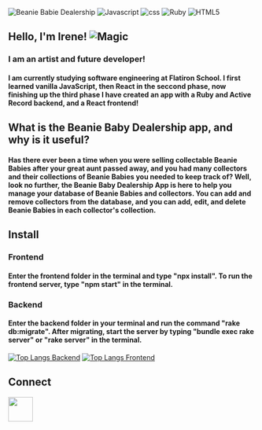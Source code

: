![Beanie Babie Dealership](https://user-images.githubusercontent.com/87841931/206652585-13d1b06a-6292-4a95-927b-e94123f5713c.png "README Banner")
![Javascript](https://img.shields.io/badge/JavaScript-323330?style=for-the-badge&logo=javascript&logoColor=F7DF1E "Javascript")
![css](https://img.shields.io/badge/CSS3-1572B6?style=for-the-badge&logo=css3&logoColor=white "css")
![Ruby](https://img.shields.io/badge/Ruby-CC342D?style=for-the-badge&logo=ruby&logoColor=white "Ruby")
![HTML5](https://img.shields.io/badge/HTML5-E34F26?style=for-the-badge&logo=html5&logoColor=white "HTML5")

## Hello, I'm Irene! ![Magic](https://64.media.tumblr.com/407c399df4c482bdb14643ed4ba9489c/55f9bba375fd71be-0f/s250x400/024c2c10b1d2bee2e6655269746588aeaa075a73.gifv "Magic gif")

### I am an artist and future developer!
#### I am currently studying software engineering at Flatiron School. I first learned vanilla JavaScript, then React in the seccond phase, now finishing up the third phase I have created an app with a Ruby and Active Record backend, and a React frontend!

## What is the Beanie Baby Dealership app, and why is it useful?
#### Has there ever been a time when you were selling collectable Beanie Babies after your great aunt passed away, and you had many collectors and their collections of Beanie Babies you needed to keep track of? Well, look no further, the Beanie Baby Dealership App is here to help you manage your database of Beanie Babies and collectors. You can add and remove collectors from the database, and you can add, edit, and delete Beanie Babies in each collector's collection.

## Install
### Frontend
#### Enter the frontend folder in the terminal and type "npx install". To run the frontend server, type "npm start" in the terminal.
### Backend
#### Enter the backend folder in your terminal and run the command "rake db:migrate". After migrating, start the server by typing "bundle exec rake server" or "rake server" in the terminal.

[![Top Langs Backend](https://github-readme-stats.vercel.app/api/top-langs/?username=irenemanning)](https://github.com/irenemanning/phase-3-sinatra-react-project)
[![Top Langs Frontend](https://github-readme-stats.vercel.app/api/top-langs/?username=irenemanning)](https://github.com/irenemanning/beanie-baby)

## Connect
[<img width="50px" src="https://cdn-icons-png.flaticon.com/128/3992/3992606.png">](https://www.linkedin.com/in/irene-manning-3a287021a/)
